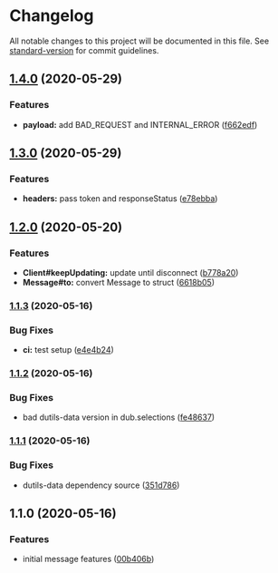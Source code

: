 # Changelog

All notable changes to this project will be documented in this file. See [standard-version](https://github.com/conventional-changelog/standard-version) for commit guidelines.

## [1.4.0](https://github.com/d-utils/message/compare/v1.3.0...v1.4.0) (2020-05-29)


### Features

* **payload:** add BAD_REQUEST and INTERNAL_ERROR ([f662edf](https://github.com/d-utils/message/commit/f662edfb137ac096ee38bd03dbfb00ed2b02cc0a))

## [1.3.0](https://github.com/d-utils/message/compare/v1.2.0...v1.3.0) (2020-05-29)


### Features

* **headers:** pass token and responseStatus ([e78ebba](https://github.com/d-utils/message/commit/e78ebba053134aed416b2fc12f83003679d95d62))

## [1.2.0](https://github.com/d-utils/message/compare/v1.1.3...v1.2.0) (2020-05-20)


### Features

* **Client#keepUpdating:** update until disconnect ([b778a20](https://github.com/d-utils/message/commit/b778a20a69bff2e33ab0c643e3584a5461fc6dbb))
* **Message#to:** convert Message to struct ([6618b05](https://github.com/d-utils/message/commit/6618b055b348d5465004fe93e0ea04407d6a3fae))

### [1.1.3](https://github.com/d-utils/message/compare/v1.1.2...v1.1.3) (2020-05-16)


### Bug Fixes

* **ci:** test setup ([e4e4b24](https://github.com/d-utils/message/commit/e4e4b24a1e5183a547f0c7d2e29e52300154ee5a))

### [1.1.2](https://github.com/d-utils/message/compare/v1.1.1...v1.1.2) (2020-05-16)


### Bug Fixes

* bad dutils-data version in dub.selections ([fe48637](https://github.com/d-utils/message/commit/fe4863766e18c952cd8b97f8d6dc29efac5c0874))

### [1.1.1](https://github.com/d-utils/message/compare/v1.1.0...v1.1.1) (2020-05-16)


### Bug Fixes

* dutils-data dependency source ([351d786](https://github.com/d-utils/message/commit/351d786407579203c9d4db0ce0430ce80cd703a4))

## 1.1.0 (2020-05-16)


### Features

* initial message features ([00b406b](https://github.com/d-utils/message/commit/00b406bdf9f0dafebe8e84aabc9db738230dd507))

